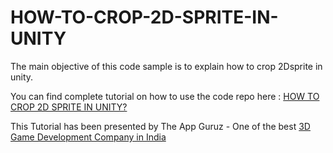 HOW-TO-CROP-2D-SPRITE-IN-UNITY
==============================

The main objective of this code sample is to explain how to crop 2Dsprite in unity.




You can find complete tutorial on how to use the code repo here : <a href="http://www.theappguruz.com/tutorial/crop-2dsprite-unity/">HOW TO CROP 2D SPRITE IN UNITY?</a>

This Tutorial has been presented by The App Guruz - One of the best <a href="http://www.theappguruz.com/3d-game-development/">3D Game Development Company in India</a>
